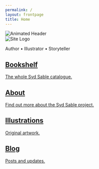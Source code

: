 ```yaml
---
permalink: /
layout: frontpage
title: Home
---
```


<div class="site-wrapper">

<!-- Header Section -->
<section class="header-section">
  <img src="{{ site.baseurl }}/assets/banner.gif" alt="Animated Header" class="header-gif">
  <div class="header-text">
    <img src="{{ site.baseurl }}/assets/imgs/LOGO.png" alt="Site Logo" class="header-logo">
    <p>Author • Illustrator • Storyteller</p>
  </div>
</section>

<!-- Tiles Section -->
<section class="tiles-section">
  <a href="{{ site.baseurl }}/books" class="tile-link">
    <div class="tile">
      <h2>Bookshelf</h2>
      <p>The whole Syd Sable catalogue.</p>
    </div>
  </a>
  <a href="{{ site.baseurl }}/about" class="tile-link">
    <div class="tile">
      <h2>About</h2>
      <p>Find out more about the Syd Sable project.</p>
    </div>
  </a>
  <a href="{{ site.baseurl }}/illustrations" class="tile-link">
    <div class="tile">
      <h2>Illustrations</h2>
      <p>Original artwork.</p>
    </div>
  </a>
  <a href="{{ site.baseurl }}/blog" class="tile-link">
    <div class="tile">
      <h2>Blog</h2>
      <p>Posts and updates.</p>
    </div>
  </a>
</section>

</div> <!-- /.site-wrapper -->

<script src="{{ site.baseurl }}/assets/scripts.js"></script>

